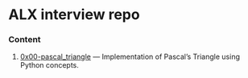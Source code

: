 # ALX interview repo

### Content

1. [0x00-pascal_triangle](0x00-pascal_triangle) &mdash; Implementation of Pascal’s Triangle using Python concepts.
